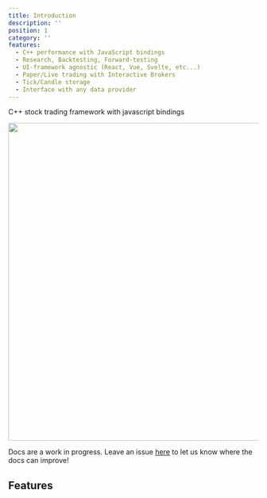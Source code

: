 ```yaml
---
title: Introduction
description: ''
position: 1
category: ''
features:
  - C++ performance with JavaScript bindings
  - Research, Backtesting, Forward-testing
  - UI-framework agnostic (React, Vue, Svelte, etc...)
  - Paper/Live trading with Interactive Brokers
  - Tick/Candle storage
  - Interface with any data provider
---
```


C++ stock trading framework with javascript bindings

<img src="/fpp-diagram.png" class="light-img my-16" alt=""/>
<img src="/fpp-diagram-dark.png" class="dark-img" width="1280" height="640" alt=""/>



<alert type="info">

Docs are a work in progress. Leave an issue [here](https://github.com/financialcpp/docs) to let us know where the docs can improve!

</alert>

## Features

<list :items="features"></list>

